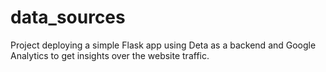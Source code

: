 # data_sources

Project deploying a simple Flask app using Deta as a backend and Google Analytics to get insights over the website traffic.
